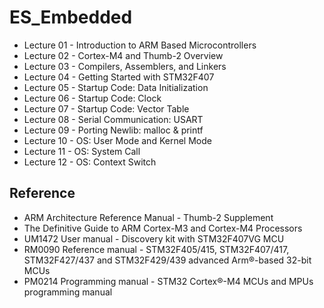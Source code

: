 # ES_Embedded
- Lecture 01 - Introduction to ARM Based Microcontrollers
- Lecture 02 - Cortex-M4 and Thumb-2 Overview
- Lecture 03 - Compilers, Assemblers, and Linkers
- Lecture 04 - Getting Started with STM32F407
- Lecture 05 - Startup Code: Data Initialization
- Lecture 06 - Startup Code: Clock
- Lecture 07 - Startup Code: Vector Table
- Lecture 08 - Serial Communication: USART
- Lecture 09 - Porting Newlib: malloc & printf
- Lecture 10 - OS: User Mode and Kernel Mode
- Lecture 11 - OS: System Call
- Lecture 12 - OS: Context Switch

## Reference
- ARM Architecture Reference Manual - Thumb-2 Supplement
- The Definitive Guide to ARM Cortex-M3 and Cortex-M4 Processors
- UM1472 User manual - Discovery kit with STM32F407VG MCU
- RM0090 Reference manual - STM32F405/415, STM32F407/417, STM32F427/437 and STM32F429/439 advanced Arm®-based 32-bit MCUs
- PM0214 Programming manual - STM32 Cortex®-M4 MCUs and MPUs programming manual
